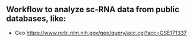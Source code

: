 

## Workflow to analyze sc-RNA data from public databases, like:

* Geo <https://www.ncbi.nlm.nih.gov/geo/query/acc.cgi?acc=GSE171337>
